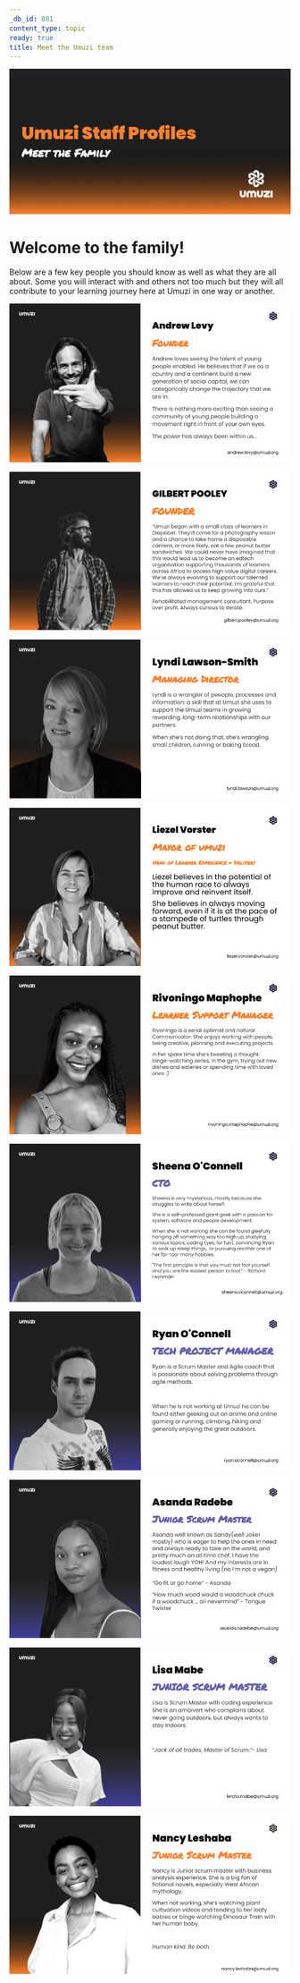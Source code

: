 ```yaml
---
_db_id: 881
content_type: topic
ready: true
title: Meet the Umuzi team
---
```


![staffprofiles](staff_profiles.png)

# **Welcome to the family!**


Below are a few key people you should know as well as what they are all about. 
Some you will interact with and others not too much but they will all contribute to your learning journey here at Umuzi in one way or another.


![Andrew](Andrew.png)

![Gil](Gil.png)

![Lyndi](Lyndi.png)

![Liezel](Liezel.png)

![Rivoningo](Rivoningo.png)

![Sheena](Sheena.png)

![Ryan](Ryan.png)

![Ansanda](Asanda.png)

![Lisa](Lisa.png)

![Nancy](Nancy.png)

